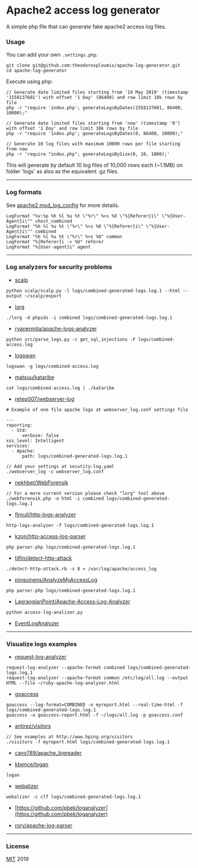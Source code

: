 # Apache2 access log generator
A simple php file that can generate fake apache2 access log files.

### Usage
You can add your own `.settings.php`.

```
git clone git@github.com:theodorosploumis/apache-log-generator.git
cd apache-log-generator

```

Execute using php:
```
// Generate date limited files starting from '19 May 2019' (timestamp '1558137601') with offset '1 Day' (86400) and row limit 10k rows by file
php -r "require 'index.php'; generateLogsByDates(1558137601, 86400, 10000);"

// Generate date limited files starting from 'now' (timestamp '0') with offset '1 Day' and row limit 10k rows by file
php -r "require 'index.php'; generateLogsByDates(0, 86400, 10000);"

// Generate 10 log files with maximum 10000 rows per file starting from now
php -r 'require "index.php"; generateLogsBySize(0, 10, 1000);'

```
This will generate by default 10 log files of 10,000 rows each (~1.1MB)
on folder 'logs' as also as the equivalent .gz files.

---

### Log formats

See [apache2 mod_log_config](http://httpd.apache.org/docs/current/mod/mod_log_config.html) for more details.

```
LogFormat "%v:%p %h %l %u %t \"%r\" %>s %O \"%{Referer}i\" \"%{User-Agent}i\"" vhost_combined
LogFormat "%h %l %u %t \"%r\" %>s %O \"%{Referer}i\" \"%{User-Agent}i\"" combined
LogFormat "%h %l %u %t \"%r\" %>s %O" common
LogFormat "%{Referer}i -> %U" referer
LogFormat "%{User-agent}i" agent
```

---

### Log analyzers for security problems

- [scalp](https://github.com/BalloonPlanet/apache-scalp)
```
python scalp/scalp.py -l logs/combined-generated-logs.log.1 --html --output ~/scalp/export
```

- [lorg](https://github.com/jensvoid/lorg)
```
./lorg -d phpids -i combined logs/combined-generated-logs.log.1
```

- [ryanermita/apache-logs-analyzer](https://github.com/ryanermita/apache-logs-analyzer)
```
python src/parse_logs.py -c get_sql_injections -F logs/combined-access.log
```

- [logswan](https://www.logswan.org/)
```
logswan -g logs/combined-access.log
```

- [matsuu/kataribe](https://github.com/matsuu/kataribe)
```
cat logs/combined-access.log | ./kataribe
```

- [retep007/webserver-log](https://github.com/retep007/webserver-log)
```
# Example of one file apache logs at webserver_log.conf settings file

---
reporting:
  - Std:
      verbose: false
xss_level: Intelligent
services:
  - Apache:
      path: logs/combined-generated-logs.log.1

```

```
// Add your settings at secutity-log.yaml
./webserver_log -c webserver_log.conf
```

- [nekhbet/WebForensik](https://github.com/nekhbet/WebForensik)
```
// For a more current version please check "lorg" tool above
./webforensik.php -o html -i combined logs/combined-generated-logs.log.1
```

- [flrnull/http-logs-analyzer](https://github.com/flrnull/http-logs-analyzer)
```
http-logs-analyzer -f logs/combined-generated-logs.log.1
```

- [kzon/http-access-log-parser](https://github.com/kzon/http-access-log-parser)
```
php parser.php logs/combined-generated-logs.log.1
```
- [tilfin/detect-http-attack](https://github.com/tilfin/detect-http-attack)
```
./detect-http-attack.rb -s 8 < /var/log/apache/access_log
```

- [pinguinens/AnalyzeMyAccessLog](https://github.com/pinguinens/AnalyzeMyAccessLog)
```
php parser.php logs/combined-generated-logs.log.1
```

- [LagrangianPoint/Apache-Access-Log-Analyzer](https://github.com/LagrangianPoint/Apache-Access-Log-Analyzer)
```
python access-log-analizer.py
```

- [EventLogAnalyzer](https://www.manageengine.com/products/eventlog/)

---

### Visualize logs examples

- [request-log-analyzer](https://github.com/wvanbergen/request-log-analyzer)
```
request-log-analyzer --apache-format combined logs/combined-generated-logs.log.1
request-log-analyzer --apache-format common /etc/log/all.log --output HTML --file ~/ruby-apache-log-analyzer.html
```

- [goaccess](https://goaccess.io)
```
goaccess --log-format=COMBINED -o myreport.html --real-time-html -f logs/combined-generated-logs.log.1
goaccess -o goaccess-report.html -f ~/logs/all.log -p goaccess.conf
```

- [antirez/visitors](https://github.com/antirez/visitors)
```
// See examples at http://www.hping.org/visitors
./visitors -f myreport.html logs/combined-generated-logs.log.1
```

- [cavo789/apache_logreader](https://github.com/cavo789/apache_logreader)

- [kbence/logan](https://github.com/kbence/logan)
```
logan
```

- [webalizer](http://www.webalizer.org)
```
webalizer -c clf logs/combined-generated-logs.log.1
```

- [https://github.com/pbek/loganalyzer](https://github.com/pbek/loganalyzer)

- [rory/apache-log-parser](https://github.com/rory/apache-log-parser)


---

### License
[MIT](LICENSE) 2019
